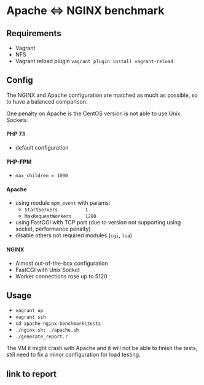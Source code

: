 # Apache <=> NGINX benchmark

## Requirements

- Vagrant
- NFS
- Vagrant reload plugin `vagrant plugin install vagrant-reload`

## Config

The NGINX and Apache configuration are matched as much as possible, so to have a balanced comparison.

One penalty on Apache is the CentOS version is not able to use Unix Sockets.


#### PHP 7.1

- default configuration

#### PHP-FPM

- `max_children = 1000`

#### Apache

- using module `mpm_event` with params: 
    - `StartServers          1`
    - `MaxRequestWorkers     1280`
- using FastCGI with TCP port (due to version not supporting using socket, performance penalty)
- disable others not required modules (`cgi`, `lua`) 


#### NGINX

- Almost out-of-the-box configuration
- FastCGI with Unix Socket
- Worker connections rose up to 5120

## Usage

- `vagrant up`
- `vagrant ssh`
- `cd apache-nginx-benchmark\tests`
- `./nginx.sh; ./apache.sh`
- `./generate_report.r`

The VM it might crash with Apache and it will not be able to finish the tests, still need to fix a minor configuration for load testing.
 
## link to report


 
 

